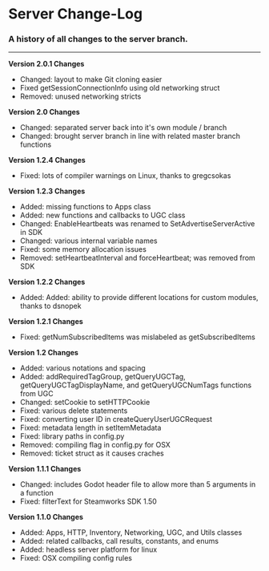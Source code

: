 # Server Change-Log

### A history of all changes to the **server** branch.

------

**Version 2.0.1 Changes**

* Changed: layout to make Git cloning easier
* Fixed getSessionConnectionInfo using old networking struct
* Removed: unused networking stricts

**Version 2.0 Changes**

* Changed: separated server back into it's own module / branch
* Changed: brought server branch in line with related master branch functions

**Version 1.2.4 Changes**

* Fixed: lots of compiler warnings on Linux, thanks to gregcsokas

**Version 1.2.3 Changes**

* Added: missing functions to Apps class
* Added: new functions and callbacks to UGC class
* Changed: EnableHeartbeats was renamed to SetAdvertiseServerActive in SDK
* Changed: various internal variable names
* Fixed: some memory allocation issues
* Removed: setHeartbeatInterval and forceHeartbeat; was removed from SDK

**Version 1.2.2 Changes**

* Added: Added: ability to provide different locations for custom modules, thanks to dsnopek

**Version 1.2.1 Changes**

* Fixed: getNumSubscribedItems was mislabeled as getSubscribedItems

**Version 1.2 Changes**

* Added: various notations and spacing
* Added: addRequiredTagGroup, getQueryUGCTag, getQueryUGCTagDisplayName, and getQueryUGCNumTags functions from UGC
* Changed: setCookie to setHTTPCookie
* Fixed: various delete statements
* Fixed: converting user ID in createQueryUserUGCRequest
* Fixed: metadata length in setItemMetadata
* Fixed: library paths in config.py
* Removed: compiling flag in config.py for OSX
* Removed: ticket struct as it causes craches

**Version 1.1.1 Changes**

* Changed: includes Godot header file to allow more than 5 arguments in a function
* Fixed: filterText for Steamworks SDK 1.50

**Version 1.1.0 Changes**

* Added: Apps, HTTP, Inventory, Networking, UGC, and Utils classes
* Added: related callbacks, call results, constants, and enums
* Added: headless server platform for linux
* Fixed: OSX compiling config rules 